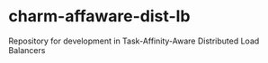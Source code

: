 # charm-affaware-dist-lb
Repository for development in Task-Affinity-Aware Distributed Load Balancers
